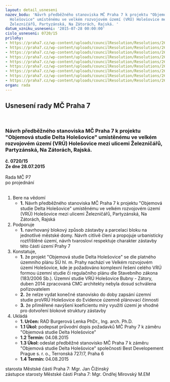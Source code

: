 ```yaml
---
layout: detail_usneseni
nazev_bodu: 'Návrh předběžného stanoviska MČ Praha 7 k projektu "Objemová studie Delta
  Holešovice" umístěnému ve velkém rozvojovém území (VRÚ) Holešovice mezi ulicemi
  Železničářů, Partyzánská, Na Zátorách, Rajská. '
datum_vzniku_usneseni: '2015-07-28 00:00:00'
cislo_usneseni: 0720/15
prilohy:
- https://praha7.cz/wp-content/uploads/councilResolution/Resolutions/26129/48-15-p1-duvod.doc
- https://praha7.cz/wp-content/uploads/councilResolution/Resolutions/26129/48-15-p2-dopis.doc
- https://praha7.cz/wp-content/uploads/councilResolution/Resolutions/26129/48-15-p3-sit.pdf
- https://praha7.cz/wp-content/uploads/councilResolution/Resolutions/26129/48-15-p4-viz.pdf
- https://praha7.cz/wp-content/uploads/councilResolution/Resolutions/26129/48-15-p5-schwarzplan.pdf
- https://praha7.cz/wp-content/uploads/councilResolution/Resolutions/26129/48-15-p6-komise.doc
- https://praha7.cz/wp-content/uploads/councilResolution/Resolutions/26129/48-15-p7-odo.jpg
- https://praha7.cz/wp-content/uploads/councilResolution/Resolutions/26129/48-15-p8-ozp.jpg
- https://praha7.cz/wp-content/uploads/councilResolution/Resolutions/26129/48-15-p9-oma.jpg
organ: rada
---
```

<div id="ucUsn_pList" class="usn">
	<span><h2>Usnesení rady MČ Praha 7 </h2>
<br></span><div class="standBody">
<span><h3>Návrh předběžného stanoviska MČ Praha 7 k projektu "Objemová studie Delta Holešovice" umístěnému ve velkém rozvojovém území (VRÚ) Holešovice mezi ulicemi Železničářů, Partyzánská, Na Zátorách, Rajská. </h3></span><div class="center">
		<strong>č. 0720/15</strong><br>
	</div>
<div class="center">
		<strong>Ze dne 28.07.2015</strong><br><br>
	</div>Rada MČ P7<br> po projednání<br><br><ol>
<li>Bere na vědomí<ul><li>
<strong>1.</strong> Návrh předběžného stanoviska MČ Praha 7 k projektu "Objemová studie Delta Holešovice" umístěnému ve velkém rozvojovém území (VRÚ) Holešovice mezi ulicemi Železničářů, Partyzánská, Na Zátorách, Rajská </li></ul>
</li>
<li>Podporuje<ul><li>
<strong>1.</strong> navrhovaný blokový způsob zástavby a parcelaci bloku na jednotlivé městské domy. Návrh citlivě člení a propojuje urbanisticky roztříštěné území, návrh tvarosloví respektuje charakter zástavby této části území Prahy 7</li></ul>
</li>
<li>Konstatuje,<ul>
<li>
<strong>1.</strong> že projekt "Objemová studie Delta Holešovice" se dle platného územního plánu SÚ hl. m. Prahy nachází ve Velkém rozvojovém území Holešovice, kde je požadováno komplexní řešení celého VRÚ formou územní studie či regulačního plánu dle Stavebního zákona (183/2006 Sb.). Územní studie VRÚ Holešovice Bubny - Zátory, duben 2014 zpracovaná CMC architekty nebyla dosud schválena pořizovatelem </li>
<li>
<strong>2.</strong> že nelze vydat konečné stanovisko do doby zapsání územní studie proVRÚ Holešovice do Evidence územně plánovací činnosti</li>
<li>
<strong>3.</strong> že přiměřené navýšení koeficientu míry využití území je vhodné pro dotvoření blokové struktury zástavby    </li>
</ul>
</li>
<li>Ukládá<ul>
<li>
<strong>1. Určen: </strong>RAD Burgerová Lenka PhDr., Ing. arch. Ph.D.</li>
<li>
<strong>1.1 Úkol: </strong>podepsat průvodní dopis požadavků MČ Prahy 7 k záměru "Objemová studie Delta Holešovice" </li>
<li>
<strong>1.2 Termín: </strong>04.08.2015</li>
<li>
<strong>1.3 Úkol: </strong>odeslat předběžné stanovisko MČ Praha 7 k záměru "Objemová studie Delta Holešovice"  společnosti Best Developement Prague s. r. o., Terronská 727/7, Praha 6</li>
<li>
<strong>1.4 Termín: </strong>04.08.2015</li>
</ul>
</li>
</ol>starosta Městské části Praha 7: Mgr. Jan Čižinský<br>zástupce starosty Městské části Praha 7: Mgr. Ondřej Mirovský M.EM 
</div>
</div>
